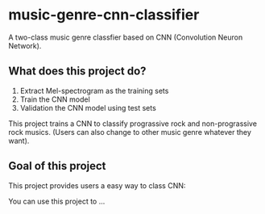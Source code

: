 # music-genre-cnn-classifier
A two-class music genre classfier based on CNN (Convolution Neuron Network). 

## What does this project do?
1. Extract Mel-spectrogram as the training sets 
2. Train the CNN model
3. Validation the CNN model using test sets



This project trains a CNN to classify prograssive rock and non-prograssive rock musics. (Users can also change to other music genre whatever they want).



## Goal of this project

This project provides users a easy way to class  CNN:


You can use this project to ...
